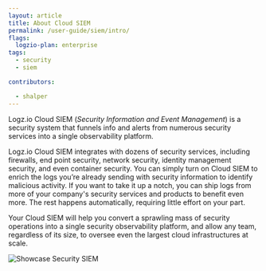 ```yaml
---
layout: article
title: About Cloud SIEM
permalink: /user-guide/siem/intro/
flags:
  logzio-plan: enterprise
tags:
  - security
  - siem

contributors:

  - shalper
---
```


Logz.io Cloud SIEM (_Security Information and Event Management_) is a security system that funnels info and alerts from numerous security services into a single observability platform.

Logz.io Cloud SIEM integrates with dozens of security services, including firewalls, end point security, network security, identity management security, and even container security.
You can simply turn on Cloud SIEM to enrich the logs you’re already sending with security information to identify malicious activity. If you want to take it up a notch, you can ship logs from more of your company's security services and products to benefit even more. The rest happens automatically, requiring little effort on your part.

Your Cloud SIEM will help you convert a sprawling mass of security operations into a single security observability platform, and allow any team, regardless of its size, to oversee even the largest cloud infrastructures at scale. 

![Showcase Security SIEM](https://dytvr9ot2sszz.cloudfront.net/logz-docs/siem/siem-intro.png)

